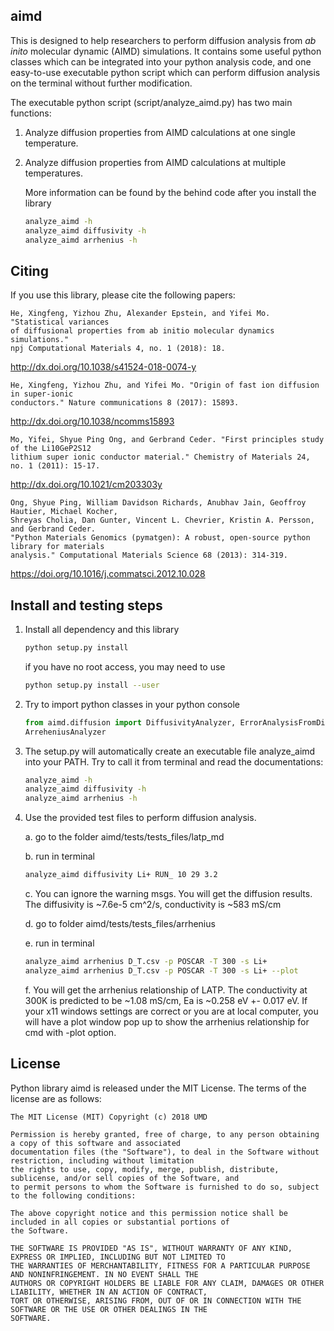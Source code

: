 ## aimd

This is designed to help researchers to perform diffusion analysis from *ab inito* molecular dynamic 
(AIMD) simulations. It contains some useful python classes which can be integrated into your python
analysis code, and one easy-to-use executable python script which can perform diffusion analysis on
the terminal without further modification.


The executable python script (script/analyze_aimd.py) has two main functions:

1. Analyze diffusion properties from AIMD calculations at one single temperature. 

2. Analyze diffusion properties from AIMD calculations at multiple temperatures. 

    More information can be found by the behind code after you install the library

    ```bash
    analyze_aimd -h
    analyze_aimd diffusivity -h
    analyze_aimd arrhenius -h
    ```

## Citing

If you use this library, please cite the following papers:

    He, Xingfeng, Yizhou Zhu, Alexander Epstein, and Yifei Mo. "Statistical variances 
    of diffusional properties from ab initio molecular dynamics simulations." 
    npj Computational Materials 4, no. 1 (2018): 18.
    
http://dx.doi.org/10.1038/s41524-018-0074-y

    He, Xingfeng, Yizhou Zhu, and Yifei Mo. "Origin of fast ion diffusion in super-ionic 
    conductors." Nature communications 8 (2017): 15893.
    
http://dx.doi.org/10.1038/ncomms15893

    Mo, Yifei, Shyue Ping Ong, and Gerbrand Ceder. "First principles study of the Li10GeP2S12 
    lithium super ionic conductor material." Chemistry of Materials 24, no. 1 (2011): 15-17.
    
http://dx.doi.org/10.1021/cm203303y


    Ong, Shyue Ping, William Davidson Richards, Anubhav Jain, Geoffroy Hautier, Michael Kocher, 
    Shreyas Cholia, Dan Gunter, Vincent L. Chevrier, Kristin A. Persson, and Gerbrand Ceder. 
    "Python Materials Genomics (pymatgen): A robust, open-source python library for materials 
    analysis." Computational Materials Science 68 (2013): 314-319. 

https://doi.org/10.1016/j.commatsci.2012.10.028

## Install and testing steps

1. Install all dependency and this library
    
    ```bash
    python setup.py install
    ``` 
    
    if you have no root access, you may need to use
    
    ```bash
    python setup.py install --user
    ```
    
2. Try to import python classes in your python console

    ```python
    from aimd.diffusion import DiffusivityAnalyzer, ErrorAnalysisFromDiffusivityAnalyzer, \
    ArreheniusAnalyzer
    ```

3. The setup.py will automatically create an executable file analyze_aimd into your PATH. Try to
call it from terminal and read the documentations:

    ```bash
    analyze_aimd -h
    analyze_aimd diffusivity -h
    analyze_aimd arrhenius -h
    ```
    
4. Use the provided test files to perform diffusion analysis.
    
    a. go to the folder aimd/tests/tests_files/latp_md
    
    b. run in terminal
     ```bash
     analyze_aimd diffusivity Li+ RUN_ 10 29 3.2
     ``` 
    
    c. You can ignore the warning msgs. You will get the diffusion results. 
    The diffusivity is ~7.6e-5 cm^2/s, conductivity is ~583 mS/cm
    
    d. go to folder aimd/tests/tests_files/arrhenius 
    
    e. run in terminal
     ```bash
     analyze_aimd arrhenius D_T.csv -p POSCAR -T 300 -s Li+
     analyze_aimd arrhenius D_T.csv -p POSCAR -T 300 -s Li+ --plot
     ``` 
    
    f. You will get the arrhenius relationship of LATP. The conductivity at 300K is predicted to be 
    ~1.08 mS/cm, Ea is ~0.258 eV +- 0.017 eV. If your x11 windows settings are correct or you are at
    local computer, you will have a plot window pop up to show the arrhenius relationship for cmd with
    -plot option.

## License


Python library aimd is released under the MIT License. The terms of the license are as
follows:

    The MIT License (MIT) Copyright (c) 2018 UMD 
     
    Permission is hereby granted, free of charge, to any person obtaining a copy of this software and associated 
    documentation files (the "Software"), to deal in the Software without restriction, including without limitation 
    the rights to use, copy, modify, merge, publish, distribute, sublicense, and/or sell copies of the Software, and 
    to permit persons to whom the Software is furnished to do so, subject to the following conditions:
     
    The above copyright notice and this permission notice shall be included in all copies or substantial portions of 
    the Software.
     
    THE SOFTWARE IS PROVIDED "AS IS", WITHOUT WARRANTY OF ANY KIND, EXPRESS OR IMPLIED, INCLUDING BUT NOT LIMITED TO 
    THE WARRANTIES OF MERCHANTABILITY, FITNESS FOR A PARTICULAR PURPOSE AND NONINFRINGEMENT. IN NO EVENT SHALL THE 
    AUTHORS OR COPYRIGHT HOLDERS BE LIABLE FOR ANY CLAIM, DAMAGES OR OTHER LIABILITY, WHETHER IN AN ACTION OF CONTRACT,
    TORT OR OTHERWISE, ARISING FROM, OUT OF OR IN CONNECTION WITH THE SOFTWARE OR THE USE OR OTHER DEALINGS IN THE 
    SOFTWARE.
